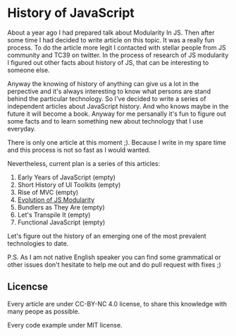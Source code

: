 # History of JavaScript

About a year ago I had prepared talk about Modularity In JS. Then after some time I had decided to write article on this topic. It was a really fun process. To do the article more legit I contacted with stellar people from JS community and TC39 on twitter. In the process of research of JS modularity I figured out other facts about history of JS, that can be interesting to someone else.

Anyway the knowing of history of anything can give us a lot in the perpective and it's always interesting to know what persons are stand behind the particular technology. So I've decided to write a series of independent articles about JavaScript history. And who knows maybe in the future it will become a book. Anyway for me persanally it's fun to figure out some facts and to learn something new about technology that I use everyday.

There is only one article at this moment ;). Because I write in my spare time and this process is not so fast as I would wanted.

Nevertheless, current plan is a series of this articles:

1. Early Years of JavaScript (empty)
2. Short History of UI Toolkits (empty)
3. Rise of MVC (empty)
4. [Evolution of JS Modularity](https://github.com/myshov/history_of_javascript/tree/master/4_evolution_of_js_modularity)
5. Bundlers as They Are (empty)
6. Let's Transpile It (empty)
7. Functional JavaScript (empty)

Let's figure out the history of an emerging one of the most prevalent technologies to date.

P.S. As I am not native English speaker you can find some grammatical or other issues don't hesitate to help me out and do pull request with fixes ;)

## Licencse

Every article are under CC-BY-NC 4.0 license, to share this knowledge with many peope as possible.

Every code example under MIT license.
